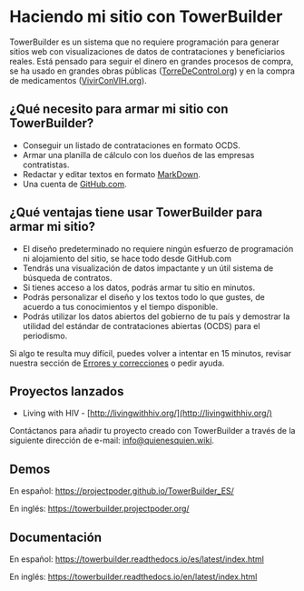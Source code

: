 # Haciendo mi sitio con TowerBuilder

TowerBuilder es un sistema que no requiere programación para generar sitios web con visualizaciones de datos de contrataciones y beneficiarios reales. Está pensado para seguir el dinero en grandes procesos de compra, se ha usado en grandes obras públicas ([TorreDeControl.org](https://torredecontrol.projectpoder.org/)) y en la compra de medicamentos ([VivirConVIH.org](https://www.vivirconvih.org/)).

## ¿Qué necesito para armar mi sitio con TowerBuilder?

- Conseguir un listado de contrataciones en formato OCDS.
- Armar una planilla de cálculo con los dueños de las empresas contratistas.
- Redactar y editar textos en formato [MarkDown](https://guides.github.com/features/mastering-markdown/).
- Una cuenta de [GitHub.com](https://github.com/).

## ¿Qué ventajas tiene usar TowerBuilder para armar mi sitio?

- El diseño predeterminado no requiere ningún esfuerzo de programación ni alojamiento del sitio, se hace todo desde GitHub.com
- Tendrás una visualización de datos impactante y un útil sistema de búsqueda de contratos.
- Si tienes acceso a los datos, podrás armar tu sitio en minutos.
- Podrás personalizar el diseño y los textos todo lo que gustes, de acuerdo a tus conocimientos y el tiempo disponible.
- Podrás utilizar los datos abiertos del gobierno de tu país y demostrar la utilidad del estándar de contrataciones abiertas (OCDS) para el periodismo.

Si algo te resulta muy difícil, puedes volver a intentar en 15 minutos, revisar nuestra sección de [Errores y correcciones](https://towerbuilder.readthedocs.io/en/latest/C3/Seccion1.html) o pedir ayuda.

## Proyectos lanzados

- Living with HIV - [http://livingwithhiv.org/](http://livingwithhiv.org/)

Contáctanos para añadir tu proyecto creado con TowerBuilder a través de la siguiente dirección de e-mail: <info@quienesquien.wiki>.

## Demos

En español: <https://projectpoder.github.io/TowerBuilder_ES/>

En inglés: <https://towerbuilder.projectpoder.org/>

## Documentación

En español: <https://towerbuilder.readthedocs.io/es/latest/index.html>

En inglés: <https://towerbuilder.readthedocs.io/en/latest/index.html>
